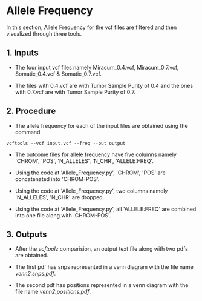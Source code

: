 # Allele Frequency

In this section, Allele Frequency for the vcf files are filtered and then visualized through three tools.

## 1. Inputs

* The four input vcf files namely Miracum_0.4.vcf, Miracum_0.7.vcf, Somatic_0.4.vcf & Somatic_0.7.vcf.

* The files with 0.4.vcf are with Tumor Sample Purity of 0.4 and the ones with 0.7.vcf are with Tumor Sample Purity of 0.7.

## 2. Procedure

* The allele frequency for each of the input files are obtained using the command

```
vcftools --vcf input.vcf --freq --out output
```

* The outcome files for allele frequency have five columns namely 'CHROM', 'POS', 'N_ALLELES', 'N_CHR', 'ALLELE:FREQ'.

* Using the code at 'Allele_Frequency.py', 'CHROM', 'POS' are concatenated into 'CHROM-POS'.

* Using the code at 'Allele_Frequency.py', two columns namely 'N_ALLELES', 'N_CHR' are dropped.

* Using the code at 'Allele_Frequency.py', all 'ALLELE:FREQ' are combined into one file along with 'CHROM-POS'.

## 3. Outputs

* After the *vcftoolz* comparision, an output text file along with two pdfs are obtained.

* The first pdf has snps represented in a venn diagram with the file name *venn2.snps.pdf*.

* The second pdf has positions represented in a venn diagram with the file name *venn2.positions.pdf*.
